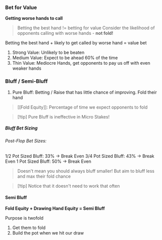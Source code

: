 ### Bet for Value

**Getting worse hands to call**

> Betting the best hand != betting for value
> Consider the likelihood of opponents calling with worse hands - **not fold!**

Betting the best hand + likely to get called by worse hand = value bet

1. Strong Value: Unlikely to be beaten
2. Medium Value: Expect to be ahead 60% of the time
3. Thin Value: Mediocre Hands, get opponents to pay us off with even weaker hands
### Bluff / Semi-Bluff

1. Pure Bluff: Betting / Raise that has little chance of improving. Fold their hand
>[[Fold Equity]]: Percentage of time we expect opponents to fold

>[!tip] Pure Bluff is ineffective in Micro Stakes!

##### Bluff Bet Sizing

###### Post-Flop Bet Sizes:

1/2 Pot Sized Bluff: 33% -> Break Even 
3/4 Pot Sized Bluff: 43% -> Break Even
1 Pot Sized Bluff: 50% -> Break Even

>Doesn't mean you should always bluff smaller!
>But aim to bluff less and max their fold chance

>[!tip] Notice that it doesn't need to work that often

#### Semi Bluff

**Fold Equity + Drawing Hand Equity = Semi Bluff**

Purpose is twofold
1. Get them to fold
2. Build the pot when we hit our draw

